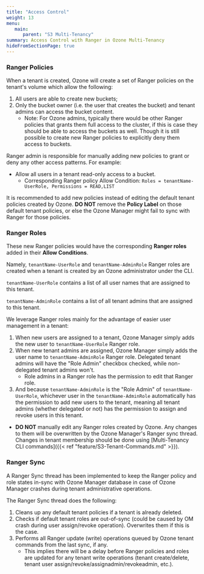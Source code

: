 ```yaml
---
title: "Access Control"
weight: 13
menu:
   main:
      parent: "S3 Multi-Tenancy"
summary: Access Control with Ranger in Ozone Multi-Tenancy
hideFromSectionPage: true
---
```

<!---
  Licensed to the Apache Software Foundation (ASF) under one or more
  contributor license agreements.  See the NOTICE file distributed with
  this work for additional information regarding copyright ownership.
  The ASF licenses this file to You under the Apache License, Version 2.0
  (the "License"); you may not use this file except in compliance with
  the License.  You may obtain a copy of the License at

      http://www.apache.org/licenses/LICENSE-2.0

  Unless required by applicable law or agreed to in writing, software
  distributed under the License is distributed on an "AS IS" BASIS,
  WITHOUT WARRANTIES OR CONDITIONS OF ANY KIND, either express or implied.
  See the License for the specific language governing permissions and
  limitations under the License.
-->

### Ranger Policies

When a tenant is created, Ozone will create a set of Ranger policies on the tenant's volume which allow the following:

1. All users are able to create new buckets;
2. Only the bucket owner (i.e. the user that creates the bucket) and tenant admins can access the bucket content.
    - Note: For Ozone admins, typically there would be other Ranger policies that grants them full access to the cluster, if this is case they should be able to access the buckets as well. Though it is still possible to create new Ranger policies to explicitly deny them access to buckets.

Ranger admin is responsible for manually adding new policies to grant or deny any other access patterns. For example:
- Allow all users in a tenant read-only access to a bucket.
  - Corresponding Ranger policy Allow Condition: `Roles = tenantName-UserRole, Permissions = READ,LIST`

It is recommended to add new policies instead of editing the default tenant policies created by Ozone. **DO NOT** remove the **Policy Label** on those default tenant policies, or else the Ozone Manager might fail to sync with Ranger for those policies.

### Ranger Roles

These new Ranger policies would have the corresponding **Ranger roles** added in their **Allow Conditions**.

Namely, `tenantName-UserRole` and `tenantName-AdminRole` Ranger roles are created when a tenant is created by an Ozone administrator under the CLI.

`tenantName-UserRole` contains a list of all user names that are assigned to this tenant.

`tenantName-AdminRole` contains a list of all tenant admins that are assigned to this tenant.

We leverage Ranger roles mainly for the advantage of easier user management in a tenant:
1. When new users are assigned to a tenant, Ozone Manager simply adds the new user to `tenantName-UserRole` Ranger role.
2. When new tenant admins are assigned, Ozone Manager simply adds the user name to `tenantName-AdminRole` Ranger role. Delegated tenant admins will have the "Role Admin" checkbox checked, while non-delegated tenant admins won't.
    - Role admins in a Ranger role has the permission to edit that Ranger role.
3. And because `tenantName-AdminRole` is the "Role Admin" of `tenantName-UserRole`, whichever user in the `tenantName-AdminRole` automatically has the permission to add new users to the tenant, meaning all tenant admins (whether delegated or not) has the permission to assign and revoke users in this tenant.

- **DO NOT** manually edit any Ranger roles created by Ozone. Any changes to them will be overwritten by the Ozone Manager's Ranger sync thread. Changes in tenant membership should be done using [Multi-Tenancy CLI commands]({{< ref "feature/S3-Tenant-Commands.md" >}}).


### Ranger Sync

A Ranger Sync thread has been implemented to keep the Ranger policy and role states in-sync with Ozone Manager database in case of Ozone Manager crashes during tenant administrative operations.

The Ranger Sync thread does the following:
1. Cleans up any default tenant policies if a tenant is already deleted.
2. Checks if default tenant roles are out-of-sync (could be caused by OM crash during user assign/revoke operation). Overwrites them if this is the case.
3. Performs all Ranger update (write) operations queued by Ozone tenant commands from the last sync, if any.
   - This implies there will be a delay before Ranger policies and roles are updated for any tenant write operations (tenant create/delete, tenant user assign/revoke/assignadmin/revokeadmin, etc.). 
